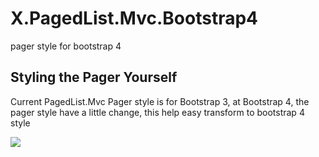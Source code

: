 # X.PagedList.Mvc.Bootstrap4
pager style for bootstrap 4

## Styling the Pager Yourself
Current PagedList.Mvc Pager style is for Bootstrap 3, at Bootstrap 4, the pager style have a little change, this help easy transform to bootstrap 4 style

![](https://i.imgur.com/tUcO9Xp.png)
